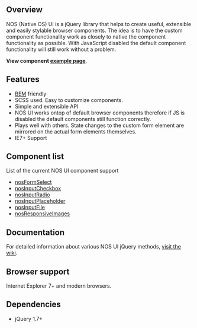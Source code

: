 ## Overview
NOS (Native OS) UI is a jQuery library that helps to create useful, extensible and easily stylable browser components. The idea is to have the custom component functionality work as closely to native the component functionality as possible. With JavaScript disabled the default component functionality will still work without a problem.

**View component [example page](http://nativevml.github.io/NOS-UI/)**.

## Features
* [BEM](http://nicolasgallagher.com/about-html-semantics-front-end-architecture/) friendly
* SCSS used. Easy to customize components.
* Simple and extensible API
* NOS UI works ontop of default browser components therefore if JS is disabled the default components still function correctly.
* Plays well with others. State changes to the custom form element are mirrored on the actual form elements themselves. 
* IE7+ Support

## Component list
List of the current NOS UI component support
* [nosFormSelect](./wiki/nosFormSelect)
* [nosInputCheckbox](./wiki/nosInputCheckbox)
* [nosInputRadio](./wiki/nosInputRadio)
* [nosInputPlaceholder](./wiki/nosInputPlaceholder)
* [nosInputFile](./wiki/nosInputFile)
* [nosResponsiveImages](./wiki/nosResponsiveImages)

## Documentation
For detailed information about various NOS UI jQuery methods, [visit the wiki](https://github.com/NATIVEVML/NOS-UI/wiki).

## Browser support
Internet Explorer 7+ and modern browsers.

## Dependencies
* jQuery 1.7+
